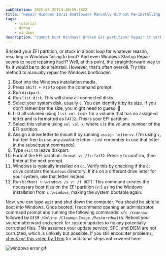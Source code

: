 ```yaml
---
pubDatetime: 2025-04-30T14:20:59.782Z
title: "Repair Windows 10/11 Bootloader Manually Without Re-installing Windows"
tags:
    - tutorial
    - debug
    - windows
description: "Cannot boot Windows? Broken EFI partition? Repair it without doing a reinstallation."
---
```


Bricked your EFI partition, or stuck in a boot loop for whatever reason, resulting in Windows failing to boot? And even Windows Startup Repair seems to need repairing itself? Well, at this point, the
straightforward way to fix it would be to do a reinstall. However, that's often overkill. Try this method to manually repair the Windows bootloader:

1. Boot into the Windows installation media.
2. Press `Shift + F10` to open the command prompt.
3. Run `diskpart`.
4. Run `list disk`. This will show all connected disks.
5. Select your system disk, usually `0`. You can identify it by its size. If you don't remember the size, you might need to guess. 🤞
6. List all volumes using `list vol`. Look for a volume that has no assigned letter and is formatted as `FAT32`. This is your EFI partition.
7. Select this volume using `sel vol x`, where `x` is the volume number of the EFI partition.
8. Assign a drive letter to mount it by running `assign letter=v`. (I'm using `v`, but feel free to use any available letter – just remember to use that letter in the subsequent commands).
9. Type `exit` to leave diskpart.
10. Format the EFI partition: `format v: /fs:fat32`. Press `y` to confirm, then Enter at the next prompt.
11. Windows is typically installed on `C:`. Verify this by checking if the `C:` drive contains the `Windows` directory. If it's on a different drive letter for your system, use that letter instead.
12. Run `bcdboot c:\windows /s v: /f UEFI`. This command creates the necessary boot files on the EFI partition (`v:`) using the Windows installation from `c:\windows`, making the system bootable again.

Now, you can type `exit` and shut down the computer. You should be able to boot into Windows. Once booted, I recommend opening an administrator command prompt and running the following commands: `sfc /scannow` followed by `DISM /Online /Cleanup-Image /RestoreHealth`. Reboot your system afterward and check for system updates to fix any potentially corrupted files. This assumes your update service, SFC, and DISM are not corrupted, which is unlikely but possible.
If you still encounter problems, <a href="https://youtu.be/yidWdy-Xwdk?si=DNpe98hFBaSvUV2g" target="_blank">check out this video by Theo</a> for additional steps not covered here.

![windows error gif](https://media1.tenor.com/m/i23_TqaZFVcAAAAd/windows-error.gif)
